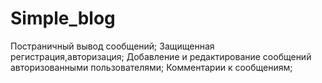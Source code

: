 # Simple_blog
Постраничный вывод сообщений;
Защищенная регистрация,авторизация;
Добавление и редактирование сообщений авторизованными пользователями;
Комментарии к сообщениям;
